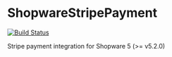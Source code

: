 # ShopwareStripePayment

[![Build Status](https://img.shields.io/travis/VIISON/ShopwareStripePayment.svg?style=flat-square)](https://travis-ci.org/VIISON/ShopwareStripePayment)

Stripe payment integration for Shopware 5 (>= v5.2.0)
